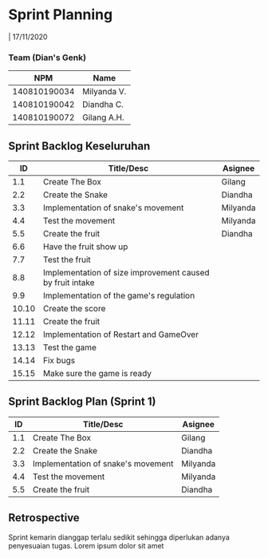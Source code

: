 # Sprint Planning 
| 17/11/2020

### Team (Dian's Genk)
| NPM           | Name        |
| ------------- |-------------|
| 140810190034  | Milyanda V. |
| 140810190042  | Diandha C.  |
| 140810190072  | Gilang A.H. |

## Sprint Backlog Keseluruhan 
| ID    |                         Title/Desc                           | Asignee  | 
| ----- | ------------------------------------------------------------ | -------- | 
|  1.1  | Create The Box                                               | Gilang   | 
|  2.2  | Create the Snake                                             | Diandha  | 
|  3.3  | Implementation of snake's movement                           | Milyanda | 
|  4.4  | Test the movement                                            | Milyanda | 
|  5.5  | Create the fruit                                             | Diandha  | 
|  6.6  | Have the fruit show up                                       |          | 
|  7.7  | Test the fruit                                               |          | 
|  8.8  | Implementation of size improvement caused by fruit intake    |          | 
|  9.9  | Implementation of the game's regulation                      |          | 
| 10.10 | Create the score                                             |          | 
| 11.11 | Create the fruit                                             |          | 
| 12.12 | Implementation of Restart and GameOver                       |          | 
| 13.13 | Test the game                                                |          |
| 14.14 | Fix bugs                                                     |          | 
| 15.15 | Make sure the game is ready                                  |          | 

## Sprint Backlog Plan (Sprint 1)
| ID    |                         Title/Desc                           | Asignee  | 
| ----- | ------------------------------------------------------------ | -------- | 
|  1.1  | Create The Box                                               | Gilang   | 
|  2.2  | Create the Snake                                             | Diandha  | 
|  3.3  | Implementation of snake's movement                           | Milyanda | 
|  4.4  | Test the movement                                            | Milyanda | 
|  5.5  | Create the fruit                                             | Diandha  | 

## Retrospective 

Sprint kemarin dianggap terlalu sedikit sehingga diperlukan adanya penyesuaian tugas. Lorem ipsum dolor sit amet
